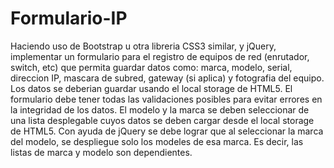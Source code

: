# Formulario-IP

Haciendo uso de Bootstrap u otra libreria CSS3 similar, y jQuery, implementar
un formulario para el registro de equipos de red (enrutador, switch, etc)
que permita guardar datos como: marca, modelo, serial, direccion IP, 
mascara de subred, gateway (si aplica) y fotografia del equipo. Los datos se 
deberian guardar usando el local storage de HTML5. El formulario debe tener todas
las validaciones posibles para evitar errores en la integridad de los datos. El modelo
y la marca se deben seleccionar de una lista desplegable cuyos datos se deben cargar
desde el local storage de HTML5. Con ayuda de jQuery se debe lograr que al seleccionar
la marca del modelo, se despliegue solo los modeles de esa marca. Es decir, las listas
de marca y modelo son dependientes.
